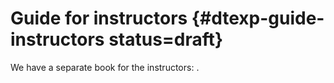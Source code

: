 # Guide for instructors {#dtexp-guide-instructors status=draft} 

We have a separate book for the instructors: [](+guide_for_instructors#guide-instructors).
